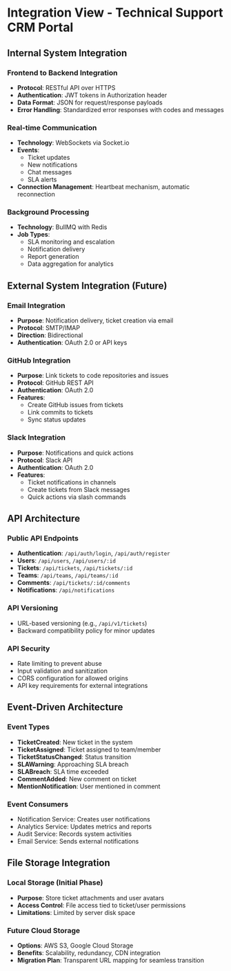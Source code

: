 # Integration View - Technical Support CRM Portal

## Internal System Integration

### Frontend to Backend Integration
- **Protocol**: RESTful API over HTTPS
- **Authentication**: JWT tokens in Authorization header
- **Data Format**: JSON for request/response payloads
- **Error Handling**: Standardized error responses with codes and messages

### Real-time Communication
- **Technology**: WebSockets via Socket.io
- **Events**:
  - Ticket updates
  - New notifications
  - Chat messages
  - SLA alerts
- **Connection Management**: Heartbeat mechanism, automatic reconnection

### Background Processing
- **Technology**: BullMQ with Redis
- **Job Types**:
  - SLA monitoring and escalation
  - Notification delivery
  - Report generation
  - Data aggregation for analytics

## External System Integration (Future)

### Email Integration
- **Purpose**: Notification delivery, ticket creation via email
- **Protocol**: SMTP/IMAP
- **Direction**: Bidirectional
- **Authentication**: OAuth 2.0 or API keys

### GitHub Integration
- **Purpose**: Link tickets to code repositories and issues
- **Protocol**: GitHub REST API
- **Authentication**: OAuth 2.0
- **Features**: 
  - Create GitHub issues from tickets
  - Link commits to tickets
  - Sync status updates

### Slack Integration
- **Purpose**: Notifications and quick actions
- **Protocol**: Slack API
- **Authentication**: OAuth 2.0
- **Features**:
  - Ticket notifications in channels
  - Create tickets from Slack messages
  - Quick actions via slash commands

## API Architecture

### Public API Endpoints
- **Authentication**: `/api/auth/login`, `/api/auth/register`
- **Users**: `/api/users`, `/api/users/:id`
- **Tickets**: `/api/tickets`, `/api/tickets/:id`
- **Teams**: `/api/teams`, `/api/teams/:id`
- **Comments**: `/api/tickets/:id/comments`
- **Notifications**: `/api/notifications`

### API Versioning
- URL-based versioning (e.g., `/api/v1/tickets`)
- Backward compatibility policy for minor updates

### API Security
- Rate limiting to prevent abuse
- Input validation and sanitization
- CORS configuration for allowed origins
- API key requirements for external integrations

## Event-Driven Architecture

### Event Types
- **TicketCreated**: New ticket in the system
- **TicketAssigned**: Ticket assigned to team/member
- **TicketStatusChanged**: Status transition
- **SLAWarning**: Approaching SLA breach
- **SLABreach**: SLA time exceeded
- **CommentAdded**: New comment on ticket
- **MentionNotification**: User mentioned in comment

### Event Consumers
- Notification Service: Creates user notifications
- Analytics Service: Updates metrics and reports
- Audit Service: Records system activities
- Email Service: Sends external notifications

## File Storage Integration

### Local Storage (Initial Phase)
- **Purpose**: Store ticket attachments and user avatars
- **Access Control**: File access tied to ticket/user permissions
- **Limitations**: Limited by server disk space

### Future Cloud Storage
- **Options**: AWS S3, Google Cloud Storage
- **Benefits**: Scalability, redundancy, CDN integration
- **Migration Plan**: Transparent URL mapping for seamless transition